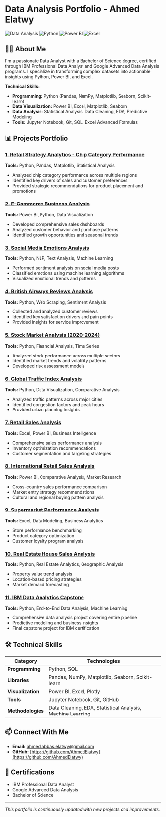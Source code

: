 # Data Analysis Portfolio - Ahmed Elatwy

![Data Analysis](https://img.shields.io/badge/Data-Analysis-blue)
![Python](https://img.shields.io/badge/Python-Expert-green)
![Power BI](https://img.shields.io/badge/Power_BI-Pro-yellow)
![Excel](https://img.shields.io/badge/Excel-Advanced-orange)

## 👨‍💻 About Me

I'm a passionate Data Analyst with a Bachelor of Science degree, certified through IBM Professional Data Analyst and Google Advanced Data Analysis programs. I specialize in transforming complex datasets into actionable insights using Python, Power BI, and Excel.

**Technical Skills:**
- **Programming:** Python (Pandas, NumPy, Matplotlib, Seaborn, Scikit-learn)
- **Data Visualization:** Power BI, Excel, Matplotlib, Seaborn
- **Data Analysis:** Statistical Analysis, Data Cleaning, EDA, Predictive Modeling
- **Tools:** Jupyter Notebook, Git, SQL, Excel Advanced Formulas

## 📊 Projects Portfolio

### [1. Retail Strategy Analytics - Chip Category Performance](projects/retail-strategy-analytics/)
**Tools:** Python, Pandas, Matplotlib, Statistical Analysis
- Analyzed chip category performance across multiple regions
- Identified key drivers of sales and customer preferences
- Provided strategic recommendations for product placement and promotions

### [2. E-Commerce Business Analysis](projects/e-commerce-analysis/)
**Tools:** Power BI, Python, Data Visualization
- Developed comprehensive sales dashboards
- Analyzed customer behavior and purchase patterns
- Identified growth opportunities and seasonal trends

### [3. Social Media Emotions Analysis](projects/social-media-emotions/)
**Tools:** Python, NLP, Text Analysis, Machine Learning
- Performed sentiment analysis on social media posts
- Classified emotions using machine learning algorithms
- Visualized emotional trends and patterns

### [4. British Airways Reviews Analysis](projects/british-airways-reviews/)
**Tools:** Python, Web Scraping, Sentiment Analysis
- Collected and analyzed customer reviews
- Identified key satisfaction drivers and pain points
- Provided insights for service improvement

### [5. Stock Market Analysis (2020-2024)](projects/stock-market-analysis/)
**Tools:** Python, Financial Analysis, Time Series
- Analyzed stock performance across multiple sectors
- Identified market trends and volatility patterns
- Developed risk assessment models

### [6. Global Traffic Index Analysis](projects/traffic-index/)
**Tools:** Python, Data Visualization, Comparative Analysis
- Analyzed traffic patterns across major cities
- Identified congestion factors and peak hours
- Provided urban planning insights

### [7. Retail Sales Analysis](projects/retail-analysis/)
**Tools:** Excel, Power BI, Business Intelligence
- Comprehensive sales performance analysis
- Inventory optimization recommendations
- Customer segmentation and targeting strategies

### [8. International Retail Sales Analysis](projects/international-retail-sales/)
**Tools:** Power BI, Comparative Analysis, Market Research
- Cross-country sales performance comparison
- Market entry strategy recommendations
- Cultural and regional buying pattern analysis

### [9. Supermarket Performance Analysis](projects/supermarket-analysis/)
**Tools:** Excel, Data Modeling, Business Analytics
- Store performance benchmarking
- Product category optimization
- Customer loyalty program analysis

### [10. Real Estate House Sales Analysis](projects/house-sales/)
**Tools:** Python, Real Estate Analytics, Geographic Analysis
- Property value trend analysis
- Location-based pricing strategies
- Market demand forecasting

### [11. IBM Data Analytics Capstone](projects/ibm-capstone/)
**Tools:** Python, End-to-End Data Analysis, Machine Learning
- Comprehensive data analysis project covering entire pipeline
- Predictive modeling and business insights
- Final capstone project for IBM certification

## 🛠️ Technical Skills

| Category | Technologies |
|----------|--------------|
| **Programming** | Python, SQL |
| **Libraries** | Pandas, NumPy, Matplotlib, Seaborn, Scikit-learn |
| **Visualization** | Power BI, Excel, Plotly |
| **Tools** | Jupyter Notebook, Git, GitHub |
| **Methodologies** | Data Cleaning, EDA, Statistical Analysis, Machine Learning |

## 📫 Connect With Me

- **Email:** ahmed.abbas.elatwy@gmail.com
- **GitHub:** [https://github.com/AhmedElatwy](https://github.com/AhmedElatwy)

## 📄 Certifications

- IBM Professional Data Analyst
- Google Advanced Data Analysis
- Bachelor of Science

---

*This portfolio is continuously updated with new projects and improvements.*
